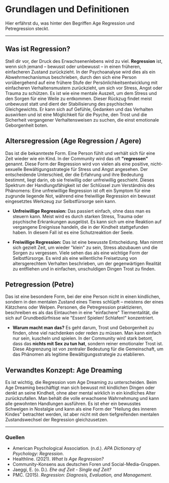 # Grundlagen und Definitionen

Hier erfährst du, was hinter den Begriffen Age Regression und Petregression steckt.

---

## Was ist Regression?

Stell dir vor, der Druck des Erwachsenenlebens wird zu viel. **Regression** ist, wenn sich jemand – bewusst oder unbewusst – in einen früheren, einfacheren Zustand zurückzieht. In der Psychoanalyse wird dies als ein Abwehrmechanismus beschrieben, durch den sich eine Person vorübergehend auf eine frühere Stufe der Persönlichkeitsentwicklung mit einfacheren Verhaltensmustern zurückzieht, um sich vor Stress, Angst oder Trauma zu schützen. Es ist wie eine mentale Auszeit, um dem Stress und den Sorgen für eine Weile zu entkommen. Dieser Rückzug findet meist unbewusst statt und dient der Stabilisierung des psychischen Gleichgewichts. Er kann sich auf Gefühle, Gedanken und das Verhalten auswirken und ist eine Möglichkeit für die Psyche, den Trost und die Sicherheit vergangener Verhaltensweisen zu suchen, die einst emotionale Geborgenheit boten.

## Altersregression (Age Regression / Agere)

Das ist die bekannteste Form. Eine Person fühlt und verhält sich für eine Zeit wieder wie ein Kind. In der Community wird das oft **"regressen"** genannt. Diese Form der Regression wird von vielen als eine positive, nicht-sexuelle Bewältigungsstrategie für Stress und Angst angesehen. Der entscheidende Unterschied, der die Erfahrung und ihre Bedeutung bestimmt, liegt darin, ob sie freiwillig oder unfreiwillig geschieht. Dieses Spektrum der Handlungsfähigkeit ist der Schlüssel zum Verständnis des Phänomens: Eine unfreiwillige Regression ist oft ein Symptom für eine zugrunde liegende Not, während eine freiwillige Regression ein bewusst eingesetztes Werkzeug zur Selbstfürsorge sein kann.

* **Unfreiwillige Regression:** Das passiert einfach, ohne dass man es steuern kann. Meist wird es durch starken Stress, Trauma oder psychische Erkrankungen ausgelöst. Es kann sich um eine Reaktion auf vergangene Ereignisse handeln, die in der Kindheit stattgefunden haben. In diesem Fall ist es eine Schutzreaktion der Seele.

* **Freiwillige Regression:** Das ist eine bewusste Entscheidung. Man nimmt sich gezielt Zeit, um wieder "klein" zu sein, Stress abzubauen und die Sorgen zu vergessen. Viele sehen das als eine wichtige Form der Selbstfürsorge. Es wird als eine willentliche Freisetzung von altersgerechtem Verhalten beschrieben, um der gegenwärtigen Realität zu entfliehen und in einfachen, unschuldigen Dingen Trost zu finden.

## Petregression (Petre)

Das ist eine besondere Form, bei der eine Person nicht in einen kindlichen, sondern in den mentalen Zustand eines Tieres schlüpft – meistens der eines Kätzchens oder Welpen. Personen, die Petregression praktizieren, beschreiben es als das Eintauchen in eine "einfachere" Tiermentalität, die sich auf Grundbedürfnisse wie "Essen! Spielen! Schlafen!" konzentriert.

* **Warum macht man das?** Es geht darum, Trost und Geborgenheit zu finden, ohne viel nachdenken oder reden zu müssen. Man kann einfach nur sein, kuscheln und spielen. In der Community wird stark betont, dass das **nichts mit Sex zu tun hat**, sondern reiner emotionaler Trost ist. Diese Abgrenzung ist von zentraler Bedeutung für die Gemeinschaft, um das Phänomen als legitime Bewältigungsstrategie zu etablieren.

## Verwandtes Konzept: Age Dreaming

Es ist wichtig, die Regression vom Age Dreaming zu unterscheiden. Beim Age Dreaming beschäftigt man sich bewusst mit kindlichen Dingen oder denkt an seine Kindheit, ohne aber mental wirklich in ein kindliches Alter zurückzufallen. Man behält die volle erwachsene Wahrnehmung und kann alle gewohnten Handlungen ausführen. Es ist eher ein bewusstes Schwelgen in Nostalgie und kann als eine Form der "Heilung des inneren Kindes" betrachtet werden, ist aber nicht mit dem tiefgreifenden mentalen Zustandswechsel der Regression gleichzusetzen.

---

### **Quellen**

* American Psychological Association. (n.d.). *APA Dictionary of Psychology: Regression*.
* Healthline. (2021). *What Is Age Regression?*
* Community-Konsens aus deutschen Foren und Social-Media-Gruppen.
* Jaeggi, E. (o. D.). *Ehe auf Zeit - Single auf Zeit?*
* PMC. (2015). *Regression: Diagnosis, Evaluation, and Management*. 